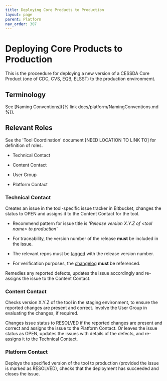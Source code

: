 ```yaml
---
title: Deploying Core Products to Production
layout: page
parent: Platform
nav_order: 307
---
```


# Deploying Core Products to Production

This is the proceedure for deploying a new version of a CESSDA Core Product (one of CDC, CVS, EQB, ELSST) to the production environmemt.

## Terminology

See [Naming Conventions]({% link docs/platform/NamingConventions.md %}).

## Relevant Roles

See the 'Tool Coordination' document [NEED LOCATION TO LINK TO] for definition of roles.

- Technical Contact

- Content Contact

- User Group

- Platform Contact

### Technical Contact

Creates an issue in the tool-specific issue tracker in Bitbucket,
changes the status to OPEN and assigns it to the Content Contact for the
tool.

- Recommend pattern for issue title is *'Release version X.Y.Z of \<tool name\> to production'*

- For traceability, the version number of the release **must** be included in the issue.

- The relevant repos must be [tagged](https://confluence.atlassian.com/bitbucket/repository-tags-321860179.html) with the release version number.

- For verification purposes, the [changelog](https://keepachangelog.com/en/1.0.0/) **must** be referenced.

Remedies any reported defects, updates the issue accordingly and re-assigns the issue to the Content Contact.

### Content Contact

Checks version X.Y.Z of the tool in the staging environment, to ensure
the reported changes are present and correct. Involve the User Group in
evaluating the changes, if required.

Changes issue status to RESOLVED if the reported changes are present and
correct and assigns the issue to the Platform Contact. Or leaves the
issue status as OPEN, updates the issues with details of the defects,
and re-assigns it to the Technical Contact.

### Platform Contact

Deploys the specified version of the tool to production (provided the
issue is marked as RESOLVED), checks that the deployment has succeeded
and closes the issue.
